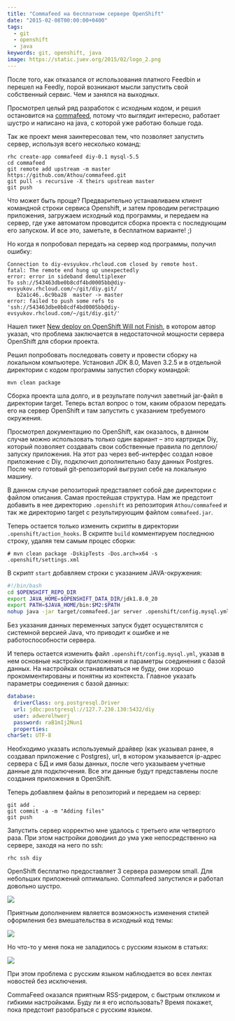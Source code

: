 ```yaml
---
title: "Commafeed на бесплатном сервере OpenShift"
date: "2015-02-08T00:00:00+0400"
tags:
  - git
  - openshift
  - java
keywords: git, openshift, java
image: https://static.juev.org/2015/02/logo_2.png
---
```

После того, как отказался от использования платного Feedbin и перешел на Feedly, порой возникают мысли запустить свой собственный сервис. Чем и занялся на выходных.

Просмотрел целый ряд разработок с исходным кодом, и решил остановится на [commafeed](https://github.com/Athou/commafeed), потому что выглядит интересно, работает шустро и написано на java, с которой уже работаю больше года.

Так же проект меня заинтересовал тем, что позволяет запустить сервер, используя всего несколько команд:

```shell
rhc create-app commafeed diy-0.1 mysql-5.5
cd commafeed
git remote add upstream -m master https://github.com/Athou/commafeed.git
git pull -s recursive -X theirs upstream master
git push
```

Что может быть проще? Предварительно устанавливаем клиент командной строки сервиса Openshift, и затем проводим регистрацию приложения, загружаем исходный код программы, и передаем на сервер, где уже автоматом проводится сборка проекта с последующим его запуском. И все это, заметьте, в бесплатном варианте! ;)

Но когда я попробовал передать на сервер код программы, получил ошибку:

```text
Connection to diy-evsyukov.rhcloud.com closed by remote host.
fatal: The remote end hung up unexpectedly
error: error in sideband demultiplexer
To ssh://543463dbe0b8cdf4bd0005bb@diy-evsyukov.rhcloud.com/~/git/diy.git/
   b2a1c46..6c9ba28  master -> master
error: failed to push some refs to 'ssh://543463dbe0b8cdf4bd0005bb@diy-evsyukov.rhcloud.com/~/git/diy.git/'
```

Нашел тикет [New deploy on OpenShift Will not Finish](https://github.com/Athou/commafeed/issues/637), в котором автор указал, что проблема заключается в недостаточной мощности сервера OpenShift для сборки проекта.

Решил попробовать последовать совету и провести сборку на локальном компьютере. Установил JDK 8.0, Maven 3.2.5 и в отдельной директории с кодом программы запустил сборку командой:

```shell
mvn clean package
```

Сборка проекта шла долго, и в результате получил заветный jar-файл в директории target. Теперь встал вопрос о том, каким образом передать его на сервер OpenShift и там запустить с указанием требуемого окружения.

Просмотрел документацию по OpenShift, как оказалось, в данном случае можно использовать только один вариант – это картридж Diy, который позволяет создавать свои собственные правила по деплою/запуску приложения. На этот раз через веб-интерфес создал новое приложение с Diy, подключил дополнительно базу данных Postgres. После чего готовый git-репозиторий выгрузил себе на локальную машину.

В данном случае репозиторий представляет собой две директории с файлом описания. Самая простейшая структура. Нам же предстоит добавить в нее директорию `.openshift` из репозитория `Athou/commafeed` и так же директорию target c результирующим файлом `commafeed.jar`.

Теперь остается только изменить скрипты в директории `.openshift/action_hooks`. В скрипте `build` комментируем последнюю строку, удаляя тем самым процес сборки:

```shell
# mvn clean package -DskipTests -Dos.arch=x64 -s .openshift/settings.xml
```

В скрипт `start` добавляем строки с указанием JAVA-окружения:

```bash
#!/bin/bash
cd $OPENSHIFT_REPO_DIR
export JAVA_HOME=$OPENSHIFT_DATA_DIR/jdk1.8.0_20
export PATH=$JAVA_HOME/bin:$M2:$PATH
nohup java -jar target/commafeed.jar server .openshift/config.mysql.yml > ${OPENSHIFT_DIY_LOG_DIR}/commafeed.log 2>&2 &
```

Без указания данных переменных запуск будет осуществлятся с системной версией Java, что приводит к ошибке и не работоспособности сервера.

И теперь остается изменить файл `.openshift/config.mysql.yml`, указав в нем основные настройки приложения и параметры соединения с базой данных. На настройках останавливаться не буду, они хорошо прокомментированы и понятны из контекста. Главное указать параметры соединения с базой данных:

```yaml
database:
  driverClass: org.postgresql.Driver
  url: jdbc:postgresql://127.7.230.130:5432/diy
  user: adwerelhwerj
  password: raB1mIj2Nun1
  properties:
charSet: UTF-8
```

Необходимо указать используемый драйвер (как указывал ранее, я создавал приложение с Postgres), url, в котором указывается ip-адрес сервера с БД и имя базы данных, после чего указываем учетные данные для подключения. Все эти данные будут представлены после создания приложения в OpenShift.

Теперь добавляем файлы в репозиторий и передаем на сервер:

```shell
git add .
git commit -a -m "Adding files"
git push
```

Запустить сервер корректно мне удалось с третьего или четвертого раза. При этом настройки доводиил до ума уже непосредственно на сервере, заходя на него по ssh:

```shell
rhc ssh diy
```

OpenShift бесплатно предоставляет 3 сервера размером small. Для небольших приложений оптимально. Commafeed запустился и работал довольно шустро.

[![](https://static.juev.org/2015/02/commafeed.png)](https://static.juev.org/2015/02/commafeed.png)

Приятным дополнением является возможность изменения стилей оформления без вмешательства в исходный код темы:

[![](https://static.juev.org/2015/02/settings.png)](https://static.juev.org/2015/02/settings.png)

Но что-то у меня пока не заладилось с русским языком в статьях:

[![](https://static.juev.org/2015/02/russian.png)](https://static.juev.org/2015/02/russian.png)

При этом проблема с русским языком наблюдается во всех лентах новостей без исключения.

CommaFeed оказался приятным RSS-ридером, с быстрым откликом и гибкими настройками. Буду ли я его использовать? Время покажет, пока предстоит разобраться с русским языком.
